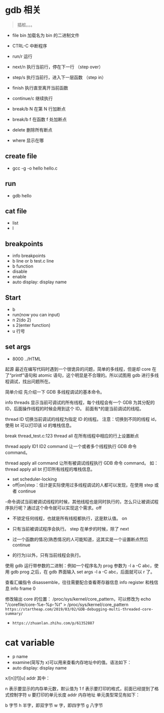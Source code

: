 # gdb 相关

> 插桩。。。

- file bin 加载名为 bin 的二进制文件
- CTRL-C 中断程序
- run/r 运行
- next/n 执行当前行，停在下一行 （step over）
- step/s 执行当前行，进入下一层函数 （step in）
- finish 执行直至离开当前函数
- continue/c 继续执行
- break/b N 在第 N 行加断点
- break/b f 在函数 f 处加断点
- delete 删除所有断点

- where 显示在哪

## create file

- gcc -g -o hello hello.c

## run

- gdb hello

## cat file

- list
- l

## breakpoints

- info breakpoints
- b line or b test.c line
- b function
- disable
- enable
- auto display: display name

## Start

- b
- run(now you can input)
- n 2(do 2)
- s 2(enter function)
- u 行号

## set args

- 8000 ../HTML

起源
最近在编写代码时遇到一个很诡异的问题，简单的多线程，但是却 core 在了“printf”语句和 atomic 语句，这个明显是不合理的。所以试图用 gdb 进行多线程调试，找出问题所在。

简单介绍
先介绍一下 GDB 多线程调试的基本命令。

info threads 显示当前可调试的所有线程，每个线程会有一个 GDB 为其分配的 ID，后面操作线程的时候会用到这个 ID。 前面有\*的是当前调试的线程。

thread ID 切换当前调试的线程为指定 ID 的线程。
注意：切换到不同的线程 id，使用 bt 可以打印该 id 的堆栈信息。

break thread_test.c:123 thread all 在所有线程中相应的行上设置断点

thread apply ID1 ID2 command 让一个或者多个线程执行 GDB 命令 command。

thread apply all command 让所有被调试线程执行 GDB 命令 command。
如：thread apply all bt 打印所有线程的堆栈信息。

- set scheduler-locking
- off|on|step：估计是实际使用过多线程调试的人都可以发现，在使用 step 或者 continue

-命令调试当前被调试线程的时候，其他线程也是同时执行的，怎么只让被调试程序执行呢？通过这个命令就可以实现这个需求。off

- 不锁定任何线程，也就是所有线程都执行，这是默认值。 on

- 只有当前被调试程序会执行。 step 在单步的时候，除了 next
- 过一个函数的情况(熟悉情况的人可能知道，这其实是一个设置断点然后 continue

- 的行为)以外，只有当前线程会执行。

使用 gdb 运行带参数的二进制：例如一个程序名为 prog 参数为 -l a -C abc，使用 gdb prog 之后，在 gdb 界面输入 set args -l a -C abc，后面就可以 r 了。

查看汇编指令 disassemble，往往需要配合查看寄存器信息 info register 和栈信息 info frame 0

修改输出 core 的位置：
/proc/sys/kernel/core_pattern，可以修改为 echo "/corefile/core-%e-%p-%t" > /proc/sys/kernel/core_pattern
`https://startheap.com/2019/03/02/GDB-debugging-multi-threaded-core-summary/`

- `https://zhuanlan.zhihu.com/p/61352887`

# cat variable

- p name
- examine(简写为 x)可以用来查看内存地址中的值。语法如下：
- auto display: display name

x/[n][f][u] addr
其中：

n 表示要显示的内存单元数，默认值为 1
f 表示要打印的格式，前面已经提到了格式控制字符
u 要打印的单元长度
addr 内存地址
单元类型常见有如下：

b 字节
h 半字，即双字节
w 字，即四字节
g 八字节
